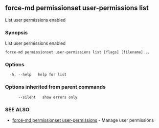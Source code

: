 ## force-md permissionset user-permissions list

List user permissions enabled

### Synopsis

List user permissions enabled

```
force-md permissionset user-permissions list [flags] [filename]...
```

### Options

```
  -h, --help   help for list
```

### Options inherited from parent commands

```
      --silent   show errors only
```

### SEE ALSO

* [force-md permissionset user-permissions](force-md_permissionset_user-permissions.md)	 - Manage user permissions

